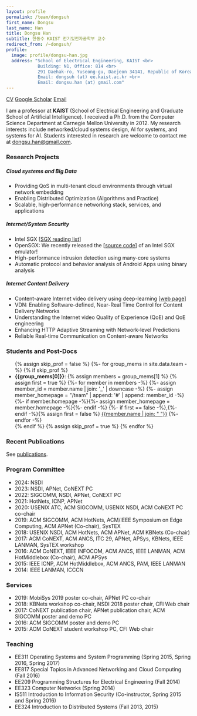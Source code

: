 ```yaml
---
layout: profile
permalink: /team/dongsuh
first_name: Dongsu
last_name: Han
title: Dongsu Han
subtitle: 한동수 KAIST 전기및전자공학부 교수
redirect_from: /~dongsuh/
profile: 
  image: profile/dongsu-han.jpg
  address: "School of Electrical Engineering, KAIST <br>
            Building: N1, Office: 814 <br>
            291 Daehak-ro, Yuseong-gu, Daejeon 34141, Republic of Korea<br>
            Email: dongsuh (at) ee.kaist.ac.kr <br>
            Email: dongsu.han (at) gmail.com"
---
```

<p class="profile-buttons">
    <a class="btn z-depth-0" href="/assets/profile/dongsuh/HAN-CV-2023.pdf">CV</a>
    <a class="btn z-depth-0" href="https://scholar.google.co.kr/citations?user=NMggRxkAAAAJ">Google Scholar</a>
    <a class="btn z-depth-0" href="mailto:dongsu.han@gmail.com">Email</a>
</p>




I am a professor at **KAIST** (School of Electrical Engineering and Graduate School of Artificial Intelligence). I received a Ph.D. from the Computer Science Department at Carnegie Mellon University in 2012. My research interests include networked/cloud systems design, AI for systems, and systems for AI. Students interested in research are welcome to contact me at <dongsu.han@gmail.com>.

### Research Projects
##### Cloud systems and Big Data
 - Providing QoS in multi-tenant cloud environments through virtual network embedding
 - Enabling Distributed Optimization (Algorithms and Practice)
 - Scalable, high-performance networking stack, services, and applications

##### Internet/System Security
- Intel SGX \[[SGX reading list](https://docs.google.com/document/d/e/2PACX-1vQmwVAEA8p2BsCRoajcE4RKqwEmdReUZHavRePz4iN-2tdy_yQxGaO4oCfXmXlNmKry9GA3pgti6sYq/pub)\]
- OpenSGX: We recently released the \[[source code](https://github.com/sslab-gatech/opensgx)\] of an Intel SGX emulator!
- High-performance intrusion detection using many-core systems
- Automatic protocol and behavior analysis of Android Apps using binary analysis

##### Internet Content Delivery
- Content-aware Internet video delivery using deep-learning \[[web page](http://web.inalab.net/~nas/)\]
- VDN: Enabling Software-defined, Near-Real Time Control for Content Delivery Networks
- Understanding the Internet video Quality of Experience (QoE) and QoE engineering
- Enhancing HTTP Adaptive Streaming with Network-level Predictions
- Reliable Real-time Communication on Content-aware Networks

### Students and Post-Docs
<ul>
{% assign skip_prof = false %}
{%- for group_mems in site.data.team -%}
    {% if skip_prof %}
        <li><b>{{group_mems[0]}}</b>: 
        {% assign members = group_mems[1] %}
        {% assign first = true %}
        {%- for member in members -%}
            {%- assign member_id = member.name | join: '_' | downcase -%}
            {%- assign member_homepage = "/team" | append: '#' | append: member_id -%}
            {%- if member.homepage -%}{%- assign member_homepage = member.homepage -%}{%- endif -%}
            {%- if first == false -%},{%- endif -%}{% assign first = false %} <a href="{{member_homepage}}">{{member.name | join: " "}}</a>
        {%- endfor -%}
        </li>
    {% endif %}
    {% assign skip_prof = true %}
{% endfor %}
</ul>

### Recent Publications
See [publications](/publications).

### Program Committee
- 2024: NSDI
- 2023: NSDI, APNet, CoNEXT PC
- 2022: SIGCOMM, NSDI, APNet, CoNEXT PC
- 2021: HotNets, ICNP, APNet
- 2020: USENIX ATC, ACM SIGCOMM, USENIX NSDI, ACM CoNEXT PC co-chair
- 2019: ACM SIGCOMM, ACM HotNets, ACM/IEEE Symposium on Edge Computing, ACM APNet (Co-chair), SysTEX
- 2018: USENIX NSDI, ACM HotNets, ACM APNet, ACM KBNets (Co-chair)
- 2017: ACM CoNEXT, ACM ANCS, ITC 29, APNet, APSys, KBNets, IEEE LANMAN, SysTEX workshop
- 2016: ACM CoNEXT, IEEE INFOCOM, ACM ANCS, IEEE LANMAN, ACM HotMiddlebox (Co-chair), ACM APSys
- 2015: IEEE ICNP, ACM HotMiddlebox, ACM ANCS, PAM, IEEE LANMAN
- 2014: IEEE LANMAN, ICCCN

### Services
- 2019: MobiSys 2019 poster co-chair, APNet PC co-chair
- 2018: KBNets workshop co-chair, NSDI 2018 poster chair, CFI Web chair
- 2017: CoNEXT publication chair, APNet publication chair, ACM SIGCOMM poster and demo PC
- 2016: ACM SIGCOMM poster and demo PC
- 2015: ACM CoNEXT student workshop PC, CFI Web chair

### Teaching
- EE311 Operating Systems and System Programming (Spring 2015, Spring 2016, Spring 2017)
- EE817 Special Topics in Advanced Networking and Cloud Computing (Fall 2016)
- EE209 Programming Structures for Electrical Engineering (Fall 2014)
- EE323 Computer Networks (Spring 2014)
- IS511 Introduction to Information Security (Co-instructor, Spring 2015 and Spring 2016)
- EE324 Introduction to Distributed Systems (Fall 2013, 2015)
